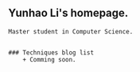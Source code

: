 ## Yunhao Li's homepage.
```
Master student in Computer Science.


### Techniques blog list
    + Comming soon.
